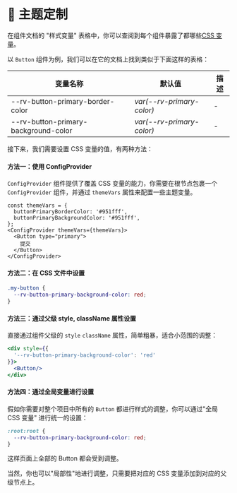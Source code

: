 # 🎨 主题定制

在组件文档的 "样式变量" 表格中，你可以查阅到每个组件暴露了都哪些[CSS 变量](https://developer.mozilla.org/zh-CN/docs/Web/CSS/Using_CSS_custom_properties)。

以 `Button` 组件为例，我们可以在它的文档上找到类似于下面这样的表格：

| 变量名称                             | 默认值                    | 描述 |
| ------------------------------------ | ------------------------- | ---- |
| --rv-button-primary-border-color     | _var(--rv-primary-color)_ | -    |
| --rv-button-primary-background-color | _var(--rv-primary-color)_ | -    |

接下来，我们需要设置 CSS 变量的值，有两种方法：

#### 方法一：使用 ConfigProvider

`ConfigProvider` 组件提供了覆盖 CSS 变量的能力，你需要在根节点包裹一个 `ConfigProvider` 组件，并通过 `themeVars` 属性来配置一些主题变量。

```tsx | pure
const themeVars = {
  buttonPrimaryBorderColor: '#951fff',
  buttonPrimaryBackgroundColor: '#951fff',
};
<ConfigProvider themeVars={themeVars}>
  <Button type="primary">
    提交
  </Button>
</ConfigProvider>
```

#### 方法二：在 CSS 文件中设置

```css
.my-button {
  --rv-button-primary-background-color: red;
}
```

#### 方法三：通过父级 style, className 属性设置

直接通过组件父级的 `style` `className` 属性，简单粗暴，适合小范围的调整：

```jsx | pure
<div style={{
  '--rv-button-primary-background-color': 'red'
}}>
  <Button/>
</div>
```

#### 方法四：通过全局变量进行设置

假如你需要对整个项目中所有的 `Button` 都进行样式的调整，你可以通过"全局 CSS 变量" 进行统一的设置：

```css
:root:root {
  --rv-button-primary-background-color: red;
}
```

这样页面上全部的 Button 都会受到调整。

当然，你也可以"局部性"地进行调整，只需要把对应的 CSS 变量添加到对应的父级节点上。
